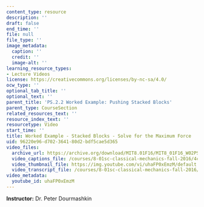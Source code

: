 ```yaml
---
content_type: resource
description: ''
draft: false
end_time: ''
file: null
file_type: ''
image_metadata:
  caption: ''
  credit: ''
  image-alt: ''
learning_resource_types:
- Lecture Videos
license: https://creativecommons.org/licenses/by-nc-sa/4.0/
ocw_type: ''
optional_tab_title: ''
optional_text: ''
parent_title: 'PS.2.2 Worked Example: Pushing Stacked Blocks'
parent_type: CourseSection
related_resources_text: ''
resource_index_text: ''
resourcetype: Video
start_time: ''
title: Worked Example - Stacked Blocks - Solve for the Maximum Force
uid: 96220e96-d702-3641-80d2-bdf5cae5d365
video_files:
  archive_url: https://archive.org/download/MIT8.01F16/MIT8_01F16_W02PS01v02_2_360p.mp4
  video_captions_file: /courses/8-01sc-classical-mechanics-fall-2016/4c8262d5818c57fabdcd9f75b90c00e7_uhaFP0xEmzM.vtt
  video_thumbnail_file: https://img.youtube.com/vi/uhaFP0xEmzM/default.jpg
  video_transcript_file: /courses/8-01sc-classical-mechanics-fall-2016/f6180c096a07f0106c6083397283fea2_uhaFP0xEmzM.pdf
video_metadata:
  youtube_id: uhaFP0xEmzM
---
```

**Instructor:** Dr. Peter Dourmashkin